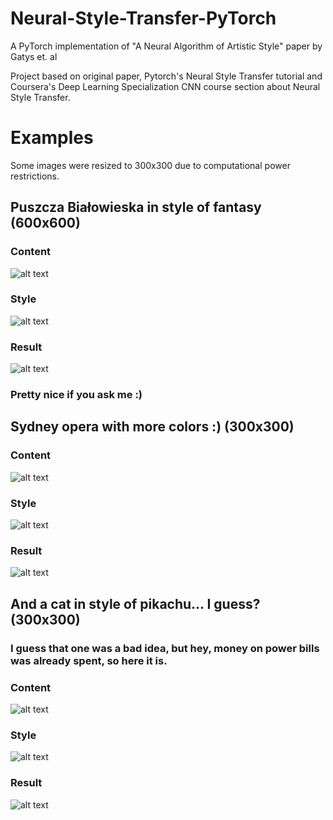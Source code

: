 # Neural-Style-Transfer-PyTorch
A PyTorch implementation of "A Neural Algorithm of Artistic Style" paper by Gatys et. al

Project based on original paper, Pytorch's Neural Style Transfer tutorial and Coursera's Deep Learning Specialization 
CNN course section about Neural Style Transfer.


# Examples
Some images were resized to 300x300 due to computational power restrictions.
## Puszcza Białowieska in style of fantasy (600x600)
### Content
![alt text](https://raw.githubusercontent.com/Jkeezuz/Neural-Style-Transfer-PyTorch/master/images/results/bialowieska.jpg "")
### Style
![alt text](https://raw.githubusercontent.com/Jkeezuz/Neural-Style-Transfer-PyTorch/master/images/results/forest_style.jpg "")
### Result
![alt text](https://raw.githubusercontent.com/Jkeezuz/Neural-Style-Transfer-PyTorch/master/images/results/C-bialowieskaS-forest_style.jpg "")
### Pretty nice if you ask me :)

## Sydney opera with more colors :) (300x300)
### Content
![alt text](https://raw.githubusercontent.com/Jkeezuz/Neural-Style-Transfer-PyTorch/master/images/results/sydopera1.jpg "")
### Style
![alt text](https://raw.githubusercontent.com/Jkeezuz/Neural-Style-Transfer-PyTorch/master/images/results/vcm.jpg "")
### Result
![alt text](https://raw.githubusercontent.com/Jkeezuz/Neural-Style-Transfer-PyTorch/master/images/results/C-sydopera1S-vcm.jpg "")

## And a cat in style of pikachu... I guess? (300x300)
### I guess that one was a bad idea, but hey, money on power bills was already spent, so here it is.
### Content
![alt text](https://raw.githubusercontent.com/Jkeezuz/Neural-Style-Transfer-PyTorch/master/images/results/cat.jpg "")
### Style
![alt text](https://raw.githubusercontent.com/Jkeezuz/Neural-Style-Transfer-PyTorch/master/images/results/pikachu.jpg "")
### Result
![alt text](https://raw.githubusercontent.com/Jkeezuz/Neural-Style-Transfer-PyTorch/master/images/results/C-catS-pikachu.jpg "")


